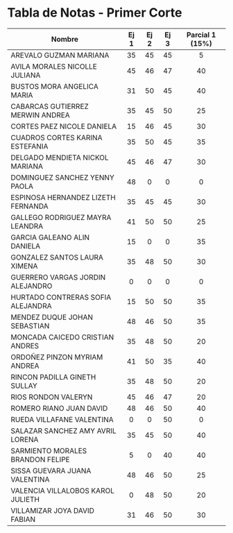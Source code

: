 # Tabla de Notas - Primer Corte

| Nombre                                   | Ej 1 | Ej 2 | Ej 3 | Parcial 1 (15%) |
|------------------------------------------|:----:|:----:|:----:|:---------------:|
| AREVALO GUZMAN MARIANA                   | 35   | 45   | 45   |        5        |
| AVILA MORALES NICOLLE JULIANA            | 45   | 46   | 47   |       40        |
| BUSTOS MORA ANGELICA MARIA               | 31   | 50   | 45   |       40        |
| CABARCAS GUTIERREZ MERWIN ANDREA         | 35   | 45   | 50   |       25        |
| CORTES PAEZ NICOLE DANIELA               | 15   | 46   | 45   |       30        |
| CUADROS CORTES KARINA ESTEFANIA          | 35   | 50   | 45   |       35        |
| DELGADO MENDIETA NICKOL MARIANA          | 45   | 46   | 47   |       30        |
| DOMINGUEZ SANCHEZ YENNY PAOLA            | 48   |  0   |  0   |        0        |
| ESPINOSA HERNANDEZ LIZETH FERNANDA       | 35   | 45   | 45   |       30        |
| GALLEGO RODRIGUEZ MAYRA LEANDRA          | 41   | 50   | 50   |       25        |
| GARCIA GALEANO ALIN DANIELA              | 15   |  0   |  0   |       35        |
| GONZALEZ SANTOS LAURA XIMENA             | 35   | 48   | 50   |       30        |
| GUERRERO VARGAS JORDIN ALEJANDRO         |  0   |  0   |  0   |        0        |
| HURTADO CONTRERAS SOFIA ALEJANDRA        | 15   | 50   | 50   |       35        |
| MENDEZ DUQUE JOHAN SEBASTIAN             | 48   | 46   | 50   |       35        |
| MONCADA CAICEDO CRISTIAN ANDRES          | 35   | 48   | 50   |       20        |
| ORDOÑEZ PINZON MYRIAM ANDREA             | 41   | 50   | 35   |       40        |
| RINCON PADILLA GINETH SULLAY             | 35   | 48   | 50   |       20        |
| RIOS RONDON VALERYN                      | 45   | 46   | 47   |       20        |
| ROMERO RIANO JUAN DAVID                  | 48   | 46   | 50   |       40        |
| RUEDA VILLAFANE VALENTINA                |  0   |  0   | 50   |        0        |
| SALAZAR SANCHEZ AMY AVRIL LORENA         | 35   | 45   | 50   |       40        |
| SARMIENTO MORALES BRANDON FELIPE         |  5   |  0   | 40   |       40        |
| SISSA GUEVARA JUANA VALENTINA            | 48   | 46   | 50   |       25        |
| VALENCIA VILLALOBOS KAROL JULIETH        |  0   | 48   | 50   |       20        |
| VILLAMIZAR JOYA DAVID FABIAN             | 31   | 46   | 50   |       30        |
